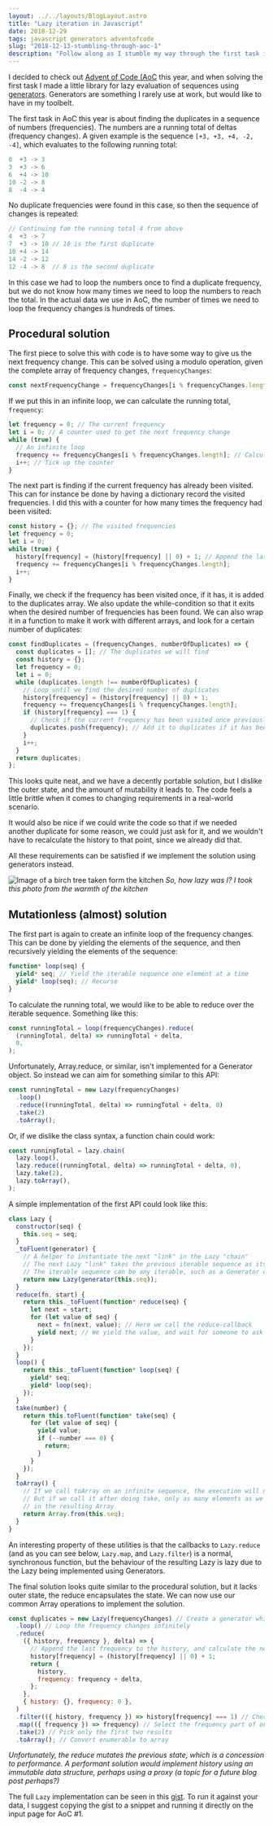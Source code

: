 ```yaml
---
layout: ../../layouts/BlogLayout.astro
title: "Lazy iteration in Javascript"
date: 2018-12-29
tags: javascript generators adventofcode
slug: "2018-12-13-stumbling-through-aoc-1"
description: "Follow along as I stumble my way through the first task in Advent of Code, landing in generator heaven."
---
```


I decided to check out [Advent of Code (AoC](https://adventofcode.com/) this year, and when solving the first task I made a little library for lazy evaluation of sequences using [generators](/2018-12-13/aoc-generators/). Generators are something I rarely use at work, but would like to have in my toolbelt.

The first task in AoC this year is about finding the duplicates in a sequence of numbers (frequencies). The numbers are a running total of deltas (frequency changes). A given example is the sequence `[+3, +3, +4, -2, -4]`, which evaluates to the following running total:

```js
0  +3 -> 3
3  +3 -> 6
6  +4 -> 10
10 -2 -> 8
8  -4 -> 4
```

No duplicate frequencies were found in this case, so then the sequence of changes is repeated:

```js
// Continuing fom the running total 4 from above
4  +3 -> 7
7  +3 -> 10 // 10 is the first duplicate
10 +4 -> 14
14 -2 -> 12
12 -4 -> 8  // 8 is the second duplicate
```

In this case we had to loop the numbers once to find a duplicate frequency, but we do not know how many times we need to loop the numbers to reach the total. In the actual data we use in AoC, the number of times we need to loop the frequency changes is hundreds of times.

## Procedural solution

The first piece to solve this with code is to have some way to give us the next frequency change. This can be solved using a modulo operation, given the complete array of frequency changes, `frequencyChanges`:

```js
const nextFrequencyChange = frequencyChanges[i % frequencyChanges.length];
```

If we put this in an infinite loop, we can calculate the running total, `frequency`:

```js
let frequency = 0; // The current frequency
let i = 0; // A counter used to get the next frequency change
while (true) {
  // An infinite loop
  frequency += frequencyChanges[i % frequencyChanges.length]; // Calculate the next frequency
  i++; // Tick up the counter
}
```

The next part is finding if the current frequency has already been visited. This can for instance be done by having a dictionary record the visited frequencies. I did this with a counter for how many times the frequency had been visited:

```js
const history = {}; // The visited frequencies
let frequency = 0;
let i = 0;
while (true) {
  history[frequency] = (history[frequency] || 0) + 1; // Append the last frquency to the history
  frequency += frequencyChanges[i % frequencyChanges.length];
  i++;
}
```

Finally, we check if the frequency has been visited once, if it has, it is added to the duplicates array. We also update the while-condition so that it exits when the desired number of frequencies has been found. We can also wrap it in a function to make it work with different arrays, and look for a certain number of duplicates:

```js
const findDuplicates = (frequencyChanges, numberOfDuplicates) => {
  const duplicates = []; // The duplicates we will find
  const history = {};
  let frequency = 0;
  let i = 0;
  while (duplicates.length !== numberOfDuplicates) {
    // Loop until we find the desired number of duplicates
    history[frequency] = (history[frequency] || 0) + 1;
    frequency += frequencyChanges[i % frequencyChanges.length];
    if (history[frequency] === 1) {
      // Check if the current frequency has been visited once previously
      duplicates.push(frequency); // Add it to duplicates if it has been visited
    }
    i++;
  }
  return duplicates;
};
```

This looks quite neat, and we have a decently portable solution, but I dislike the outer state, and the amount of mutability it leads to. The code feels a little brittle when it comes to changing requirements in a real-world scenario.

It would also be nice if we could write the code so that if we needed another duplicate for some reason, we could just ask for it, and we wouldn't have to recalculate the history to that point, since we already did that.

All these requirements can be satisfied if we implement the solution using generators instead.

![Image of a birch tree taken form the kitchen](/images/aoc.jpg "Lazy birch")
_So, how lazy was I? I took this photo from the warmth of the kitchen_

## Mutationless (almost) solution

The first part is again to create an infinite loop of the frequency changes. This can be done by yielding the elements of the sequence, and then recursively yielding the elements of the sequence:

```js
function* loop(seq) {
  yield* seq; // Yield the iterable sequence one element at a time
  yield* loop(seq); // Recurse
}
```

To calculate the running total, we would like to be able to reduce over the iterable sequence. Something like this:

```js
const runningTotal = loop(frequencyChanges).reduce(
  (runningTotal, delta) => runningTotal + delta,
  0,
);
```

Unfortunately, Array.reduce, or similar, isn't implemented for a Generator object. So instead we can aim for something similar to this API:

```js
const runningTotal = new Lazy(frequencyChanges)
  .loop()
  .reduce((runningTotal, delta) => runningTotal + delta, 0)
  .take(2)
  .toArray();
```

Or, if we dislike the class syntax, a function chain could work:

```js
const runningTotal = lazy.chain(
  lazy.loop(),
  lazy.reduce((runningTotal, delta) => runningTotal + delta, 0),
  lazy.take(2),
  lazy.toArray(),
);
```

A simple implementation of the first API could look like this:

```js
class Lazy {
  constructor(seq) {
    this.seq = seq;
  }
  _toFluent(generator) {
    // A helper to instantiate the next "link" in the Lazy "chain"
    // The next Lazy "link" takes the previous iterable sequence as its argument
    // The iterable sequence can be any iterable, such as a Generator or an Array
    return new Lazy(generator(this.seq));
  }
  reduce(fn, start) {
    return this._toFluent(function* reduce(seq) {
      let next = start;
      for (let value of seq) {
        next = fn(next, value); // Here we call the reduce-callback
        yield next; // We yield the value, and wait for someone to ask us for the next one
      }
    });
  }
  loop() {
    return this._toFluent(function* loop(seq) {
      yield* seq;
      yield* loop(seq);
    });
  }
  take(number) {
    return this.toFluent(function* take(seq) {
      for (let value of seq) {
        yield value;
        if (--number === 0) {
          return;
        }
      }
    });
  }
  toArray() {
    // If we call toArray on an infinite sequence, the execution will not complete
    // But if we call it after doing take, only as many elements as we take will be included
    // in the resulting Array
    return Array.from(this.seq);
  }
}
```

An interesting property of these utilities is that the callbacks to `Lazy.reduce` (and as you can see below, `Lazy.map`, and `Lazy.filter`) is a normal, synchronous function, but the behaviour of the resulting Lazy is lazy due to the Lazy being implemented using Generators.

The final solution looks quite similar to the procedural solution, but it lacks outer state, the reduce encapsulates the state. We can now use our common Array operations to implement the solution.

```js
const duplicates = new Lazy(frequencyChanges) // Create a generator which can yield our frequency changes
  .loop() // Loop the frequency changes infinitely
  .reduce(
    ({ history, frequency }, delta) => {
      // Append the last frequency to the history, and calculate the next frequency
      history[frequency] = (history[frequency] || 0) + 1;
      return {
        history,
        frequency: frequency + delta,
      };
    },
    { history: {}, frequency: 0 },
  )
  .filter(({ history, frequency }) => history[frequency] === 1) // Check if the current frequency has been visited once previously
  .map(({ frequency }) => frequency) // Select the frequency part of our reduced object
  .take(2) // Pick only the first two results
  .toArray(); // Convert enumerable to array
```

_Unfortunately, the reduce mutates the previous state, which is a concession to performance. A performant solution would implement history using an immutable data structure, perhaps using a proxy (a topic for a future blog post perhaps?)_

The full `Lazy` implementation can be seen in this [gist](https://gist.github.com/Korla/ec117e0d41b7d383c78173afb5ceab8c). To run it against your data, I suggest copying the gist to a snippet and running it directly on the input page for AoC #1.
